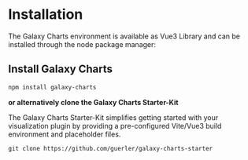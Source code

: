 # Installation

The Galaxy Charts environment is available as Vue3 Library and can be installed through the node package manager:

## Install Galaxy Charts

```md
npm install galaxy-charts
```

**or alternatively clone the Galaxy Charts Starter-Kit**

The Galaxy Charts Starter-Kit simplifies getting started with your visualization plugin by providing a pre-configured Vite/Vue3 build environment and placeholder files.

```md
git clone https://github.com/guerler/galaxy-charts-starter
```
